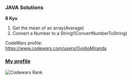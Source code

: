 ### JAVA Solutions 

<b>8 Kyu</b>
<ol>
  <li>Get the mean of an array(Average)</li>
  <li>Convert a Number to a String!(ConvertNumberToString)</li>
</ol>

CodeWars profile:  
https://www.codewars.com/users/OvidioMiranda
### [My profile](https://www.codewars.com/users/OvidioMiranda)
![Codewars Rank](https://www.codewars.com/users/OvidioMiranda/badges/large)

